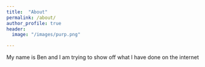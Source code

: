 ```yaml
---
title:  "About"
permalink: /about/
author_profile: true
header:
  image: "/images/purp.png"

---
```


My name is Ben and I am trying to show off what I have done on the internet
